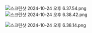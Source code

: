 ![스크린샷 2024-10-24 오후 6.37.54.png](..%2F..%2F..%2F..%2F..%2F..%2F..%2F..%2F..%2Fvar%2Ffolders%2Fm4%2Fn9zxyvgx4lx03pl_7nrbhpyr0000gn%2FT%2FTemporaryItems%2FNSIRD_screencaptureui_1JJ8YA%2F%EC%8A%A4%ED%81%AC%EB%A6%B0%EC%83%B7%202024-10-24%20%EC%98%A4%ED%9B%84%206.37.54.png)
![스크린샷 2024-10-24 오후 6.38.42.png](..%2F..%2F..%2F..%2F..%2F..%2F..%2F..%2F..%2Fvar%2Ffolders%2Fm4%2Fn9zxyvgx4lx03pl_7nrbhpyr0000gn%2FT%2FTemporaryItems%2FNSIRD_screencaptureui_WQ82Bs%2F%EC%8A%A4%ED%81%AC%EB%A6%B0%EC%83%B7%202024-10-24%20%EC%98%A4%ED%9B%84%206.38.42.png)

![스크린샷 2024-10-24 오후 6.38.14.png](..%2F..%2F..%2F..%2F..%2F..%2F..%2F..%2F..%2Fvar%2Ffolders%2Fm4%2Fn9zxyvgx4lx03pl_7nrbhpyr0000gn%2FT%2FTemporaryItems%2FNSIRD_screencaptureui_9biCJ5%2F%EC%8A%A4%ED%81%AC%EB%A6%B0%EC%83%B7%202024-10-24%20%EC%98%A4%ED%9B%84%206.38.14.png)
